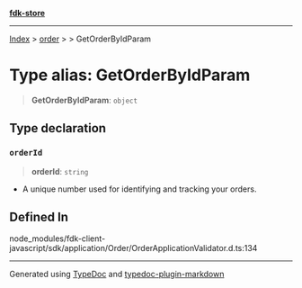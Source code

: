 [**fdk-store**](../../../README.md)
***

[Index](../../../API.md) > [order](../../README.md) > [<internal>](../README.md) > GetOrderByIdParam

# Type alias: GetOrderByIdParam

> **GetOrderByIdParam**: `object`

## Type declaration

### `orderId`

> **orderId**: `string`

- A unique number used for identifying and
tracking your orders.

## Defined In

node\_modules/fdk-client-javascript/sdk/application/Order/OrderApplicationValidator.d.ts:134

***
Generated using [TypeDoc](https://typedoc.org/) and [typedoc-plugin-markdown](https://www.npmjs.com/package/typedoc-plugin-markdown)
